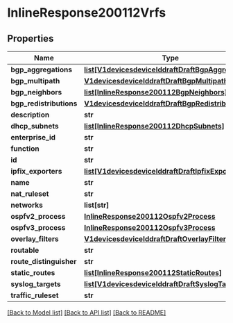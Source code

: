 # InlineResponse200112Vrfs

## Properties
Name | Type | Description | Notes
------------ | ------------- | ------------- | -------------
**bgp_aggregations** | [**list[V1devicesdeviceIddraftDraftBgpAggregations]**](V1devicesdeviceIddraftDraftBgpAggregations.md) |  | [optional] 
**bgp_multipath** | [**V1devicesdeviceIddraftDraftBgpMultipath**](V1devicesdeviceIddraftDraftBgpMultipath.md) |  | [optional] 
**bgp_neighbors** | [**list[InlineResponse200112BgpNeighbors]**](InlineResponse200112BgpNeighbors.md) |  | [optional] 
**bgp_redistributions** | [**V1devicesdeviceIddraftDraftBgpRedistributions**](V1devicesdeviceIddraftDraftBgpRedistributions.md) |  | [optional] 
**description** | **str** |  | [optional] 
**dhcp_subnets** | [**list[InlineResponse200112DhcpSubnets]**](InlineResponse200112DhcpSubnets.md) |  | [optional] 
**enterprise_id** | **str** |  | [optional] 
**function** | **str** |  | [optional] 
**id** | **str** |  | [optional] 
**ipfix_exporters** | [**list[V1devicesdeviceIddraftDraftIpfixExporters]**](V1devicesdeviceIddraftDraftIpfixExporters.md) |  | [optional] 
**name** | **str** |  | [optional] 
**nat_ruleset** | **str** |  | [optional] 
**networks** | **list[str]** |  | [optional] 
**ospfv2_process** | [**InlineResponse200112Ospfv2Process**](InlineResponse200112Ospfv2Process.md) |  | [optional] 
**ospfv3_process** | [**InlineResponse200112Ospfv3Process**](InlineResponse200112Ospfv3Process.md) |  | [optional] 
**overlay_filters** | [**V1devicesdeviceIddraftDraftOverlayFilters**](V1devicesdeviceIddraftDraftOverlayFilters.md) |  | [optional] 
**routable** | **str** |  | [optional] 
**route_distinguisher** | **str** |  | [optional] 
**static_routes** | [**list[InlineResponse200112StaticRoutes]**](InlineResponse200112StaticRoutes.md) |  | [optional] 
**syslog_targets** | [**list[V1devicesdeviceIddraftDraftSyslogTargets]**](V1devicesdeviceIddraftDraftSyslogTargets.md) |  | [optional] 
**traffic_ruleset** | **str** |  | [optional] 

[[Back to Model list]](../README.md#documentation-for-models) [[Back to API list]](../README.md#documentation-for-api-endpoints) [[Back to README]](../README.md)

